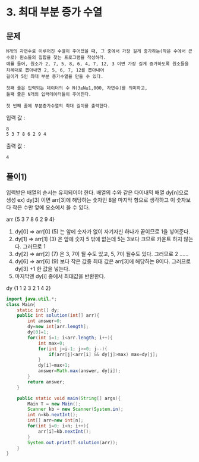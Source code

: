 # 3. 최대 부분 증가 수열
## 문제
```
N개의 자연수로 이루어진 수열이 주어졌을 때, 그 중에서 가장 길게 증가하는(작은 수에서 큰 수로) 원소들의 집합을 찾는 프로그램을 작성하라.
예를 들어, 원소가 2, 7, 5, 8, 6, 4, 7, 12, 3 이면 가장 길게 증가하도록 원소들을 차례대로 뽑아내면 2, 5, 6, 7, 12를 뽑아내어
길이가 5인 최대 부분 증가수열을 만들 수 있다.

첫째 줄은 입력되는 데이터의 수 N(3≤N≤1,000, 자연수)를 의미하고,
둘째 줄은 N개의 입력데이터들이 주어진다.

첫 번째 줄에 부분증가수열의 최대 길이를 출력한다.
```

입력 값 :
```
8
5 3 7 8 6 2 9 4
```

출력 값 :
```
4
```

## 풀이1) 
입력받은 배열의 순서는 유지되어야 한다. 배열의 수와 같은 다이내믹 배열 dy[n]으로 생성 ex) dy[3] 이면 arr[3]에 해당하는 숫자인 8을 마지막 항으로 생각하고 이 숫자보다 작은 수만 앞에 요소에서 올 수 있다.

arr {5 3 7 8 6 2 9 4}

1. dy[0] => arr[0] (5) 는 앞에 숫자가 없이 자기자신 하나가 끝이므로 1을 넣어준다.
2. dy[1] => arr[1] (3) 은 앞에 숫자 5 밖에 없는데 5는 3보다 크므로 카운트 하지 않는다. 그러므로 1
3. dy[2] => arr[2] (7) 은 3, 7이 될 수도 있고, 5, 7이 될수도 있다. 그러므로 2 ......
4. dy[6] => arr[6] (9) 보다 작은 값중 최대 값은 arr[3]에 해당하는 8이다. 그러므로 dy[3] +1 한 값을 넣는다.
5. 마지막엔 dy[i] 중에서 최대값을 반환한다.

dy {1 1 2 3 2 1 4 2}

```java
import java.util.*;
class Main{
	static int[] dy;
	public int solution(int[] arr){
		int answer=0;
		dy=new int[arr.length];
		dy[0]=1;
		for(int i=1; i<arr.length; i++){
			int max=0;
			for(int j=i-1; j>=0; j--){
				if(arr[j]<arr[i] && dy[j]>max) max=dy[j];
			}
			dy[i]=max+1;
			answer=Math.max(answer, dy[i]);
		}
		return answer;
	}

	public static void main(String[] args){
		Main T = new Main();
		Scanner kb = new Scanner(System.in);
		int n=kb.nextInt();
		int[] arr=new int[n];
		for(int i=0; i<n; i++){
			arr[i]=kb.nextInt();
		}
		System.out.print(T.solution(arr));
	}
}
```